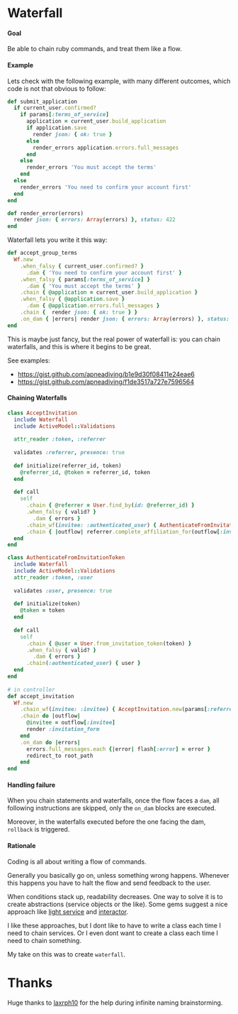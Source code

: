 Waterfall
=========
#### Goal

Be able to chain ruby commands, and treat them like a flow.

#### Example

Lets check with the following example, with many different outcomes, which code is not that obvious to follow:

```ruby
def submit_application
  if current_user.confirmed?
    if params[:terms_of_service]
      application = current_user.build_application
      if application.save
        render json: { ok: true }
      else 
        render_errors application.errors.full_messages
      end
    else
      render_errors 'You must accept the terms'
    end
  else
    render_errors 'You need to confirm your account first'
  end
end

def render_error(errors)
  render json: { errors: Array(errors) }, status: 422
end
```
Waterfall lets you write it this way:
```ruby
def accept_group_terms
  Wf.new
    .when_falsy { current_user.confirmed? }
      .dam { 'You need to confirm your account first' }
    .when_falsy { params[:terms_of_service] }
      .dam { 'You must accept the terms' }
    .chain { @application = current_user.build_application }
    .when_falsy { @application.save }
      .dam { @application.errors.full_messages }
    .chain {  render json: { ok: true } }
    .on_dam { |errors| render json: { errors: Array(errors) }, status: 422 }
end
```

This is maybe just fancy, but the real power of waterfall is: you can chain waterfalls, and this is where it begins to be great.

See examples:
- https://gist.github.com/apneadiving/b1e9d30f08411e24eae6
- https://gist.github.com/apneadiving/f1de3517a727e7596564

#### Chaining Waterfalls
```ruby
class AcceptInvitation
  include Waterfall
  include ActiveModel::Validations
  
  attr_reader :token, :referrer
  
  validates :referrer, presence: true
  
  def initialize(referrer_id, token)
    @referrer_id, @token = referrer_id, token
  end
  
  def call
    self
      .chain { @referrer = User.find_by(id: @referrer_id) }
      .when_falsy { valid? }
        .dam { errors }
      .chain_wf(invitee: :authenticated_user) { AuthenticateFromInvitationToken.new(token) }
      .chain { |outflow| referrer.complete_affiliation_for(outflow[:invitee]) }
  end
end

class AuthenticateFromInvitationToken
  include Waterfall
  include ActiveModel::Validations
  attr_reader :token, :user
  
  validates :user, presence: true
  
  def initialize(token)
    @token = token
  end
  
  def call
    self 
      .chain { @user = User.from_invitation_token(token) }
      .when_falsy { valid? }
        .dam { errors }
      .chain(:authenticated_user) { user }
  end
end
    
# in controller
def accept_invitation
  Wf.new
    .chain_wf(invitee: :invitee) { AcceptInvitation.new(params[:referrer_id], params[:token]) }
    .chain do |outflow|
      @invitee = outflow[:invitee]
      render :invitation_form
    end
    .on_dam do |errors|
      errors.full_messages.each {|error| flash[:error] = error }
      redirect_to root_path
    end
end
```

#### Handling failure

When you chain statements and waterfalls, once the flow faces a `dam`, all following instructions are skipped, only the `on_dam` blocks are executed.

Moreover, in the waterfalls executed before the one facing the dam, `rollback` is triggered.



#### Rationale
Coding is all about writing a flow of commands.

Generally you basically go on, unless something wrong happens. Whenever this happens you have to halt the flow and send feedback to the user.

When conditions stack up, readability decreases. One way to solve it is to create abstractions (service objects or the like). Some gems suggest a nice approach like [light service](https://github.com/adomokos/light-service) and [interactor](https://github.com/collectiveidea/interactor).

I like these approaches, but I dont like to have to write a class each time I need to chain services. Or I even dont want to create a class each time I need to chain something.

My take on this was to create `waterfall`.

Thanks
=========
Huge thanks to [laxrph10](https://github.com/laxrph10) for the help during infinite naming brainstorming.
